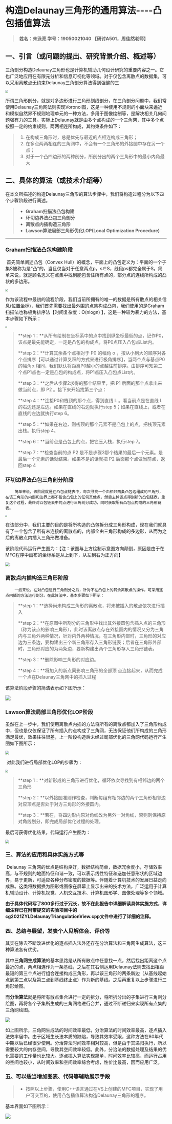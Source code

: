 # 构造Delaunay三角形的通用算法----凸包插值算法

> ​	**姓名：朱泳亮		学号：19050021040		  【研讨A501，周佳然老师】**

## 一、引言（或问题的提出、研究背景介绍、概述等）

​		三角剖分构造Delaunay三角形也是计算机辅助几何设计研究的重要内容之一。它也广泛地应用在有限元分析和信息可视化等领域。对于仅包含离散点的数据集，可以采用离散点无约束Delaunay三角剖分算法得到强健的三

<img src=".pictures/001.jpg" style="zoom:50%;" />

​		所谓三角形剖分，就是对多边形进行三角形划线剖分，在三角剖分问题中，我们常使用Delaunay三角网法则实现Voronoi图，这是一种使用不规则的小面块来逼近和模拟自然界不规则地理单元的一种方法，多用于图像绘制等，是解决相关几何问题强有力的工具。实际上Delaunay就是由多个点构成的一个三角网，其中多个点按照一定的约束规则，两两相连所构成，其约束条件如下：

> 1. 在构成三角形时，总是优先与最近的点相连构成三角形；
> 2. 在多点两两相连的三角网中，不会有一个三角形的外接圆中存在另一个点；
> 3. 对于一个凸四边形的两种剖分，所剖分出的两个三角形中的最小内角最大



## 二、具体的算法（或技术介绍等）

​		在本文所描述的构造Delaunay三角形的算法步骤中，我们将构造过程分为以下四个步骤阶段进行阐述。

> - **Graham扫描法凸包构建**
> - **环切边界法凸包三角剖分**
> - **离散点内插构造三角形**
> - **Lawson算法局部三角形优化LOP(Local Optimization Procedure)**

------

### Graham扫描法凸包构建阶段

​		首先简单阐述凸包（Convex Hull）的概念，平面上的凸包定义为：平面的一个子集S被称为是“凸”的，当且仅当对于任意两点p，s∈S，线段ps都完全属于S。简单来说，就是顾名思义在点集中找到能包含住所有点的，部分点的连线所构成的凸状的多边形。

<img src=".pictures/003.jpg" style="zoom: 50%;" />

​		作为该流程中最初的流程阶段，我们当前所拥有的唯一的数据是所有散点的相关信息(位置坐标)，我们首先需要找出最外围的点集构成凸包，我们使用的是Graham扫描法也称极角排序法【时间复杂度：O(nlogn) 】，这是一种较为暴力的方法，基本步骤如下所示：

<img src=".pictures/004.jpg" style="zoom: 33%;" />

> **step 1：**从所有绘制在坐标系中的点中找到纵坐标最低的点，记作P0，该点是最先能确定，一定是凸包的构成点，将P0点压入凸包点List内。
>
> **step 2：**计算其余各个点相对于 P0 的幅角 α ，按从小到大的顺序对各个点排序【可以通过计算叉积的方式来进行极角排序】，当两个点与基点P0的幅角α 相同，我们默认将距离P0越小的点越往前排序。由排序可知第二个点P1点也一定是凸包的构成点，将P1点压入凸包点List内。
>
> **step 3：**之后从步骤2求得的那个结果里，把 P1 后面的那个点拿出来做当前点，即 P2 。接下来开始找第三个点：
>
> **step 4：**连接P0和栈顶的那个点，得到直线 L 。看当前点是在直线 L 的右边还是左边。如果在直线的右边就执行step 5；如果在直线上，或者在直线的左边就执行step 6。
>
> **step 5：**如果在右边，则栈顶的那个元素不是凸包上的点，把栈顶元素出栈。执行step 4。
>
> **step 6：**当前点是凸包上的点，把它压入栈，执行step 7。
>
> **step 7：**检查当前的点 P2 是不是步骤3那个结果的最后一个元素。是最后一个元素的话就结束。如果不是的话就把 P2 后面那个点做当前点，返回step 4

### 环切边界法凸包三角剖分阶段

 		简单来说，该阶段就是在凸包点链表中，每次寻找一个由相邻两条凸包边组成的三角形，在该三角形的内部和边界上都不包含凸包上的任何其他点，然后去掉该点得到新的凸包链表，重复这个过程，最终对凸包链表中的点进行三角剖分成功，同时获取所有凸包点构成的三角形链表。

<img src=".pictures/005.jpg" style="zoom: 33%;" />

​		在该部分中，我们主要的目的是将所构造的凸包拆分成三角形构成，现在我们就具有了一个包含了所有未连接的离散点的，内部全由三角形构成的多边形，从而为之后的离散点内插入三角形做准备。

​		该阶段代码运行产生图为：【注：该图与上方绘制示意图方向颠倒，原因是由于在MFC程序中画布的坐标系是从上到下，从左到右为正方向】

<img src=".pictures/009.png" style="zoom: 80%;" />

### 离散点内插构造三角形阶段

 		一般来说，在对凸包进行三角剖分之后，针对不在凸包上的其余离散点的操作，可采用逐点内插的方法进行剖分。在此算法中，基本步骤如下所示：

> **step 1：**选择尚未构成三角形的离散点，将未被插入的散点依次进行插入
>
> **step 2：**在原图中所割分的三角形中找出其外接圆包含插入点的三角形（称为该点的影响三角形），此时该离散点存在外接圆内的情况又分为三角内与三角外两种情况，针对内外两种情况，在三角形内部时，三角形的对应边为三条边，要构建出三个新三角形存入三角形链表；后者在三角形外部时，三角形对应的为两条边，要新构建出两个三角形存入三角形链表。
>
> **step 3：**删除影响三角形的对应边。
>
> **step 4：**将加入的新点同影响三角形的全部顶 点连接起来，从而完成一个点在Delaunay三角网中的插入过程

该算法阶段步骤的简洁表示如下图所示：

![](.pictures/002.png)

### Lawson算法局部三角形优化LOP阶段

​		虽然在上一步中，我们使用离散点内插的方法将所有的离散点都加入了三角形构成中，但也是仅仅保证了所有插入的点构成了三角网，无法保证他们所构成的三角形满足最优，效果往往很差，上一阶段构造后未经过局部优化的三角网代码运行产生图如下图所示：

<img src=".pictures/006.png" style="zoom: 67%;" />

​		对此我们进行局部优化LOP的步骤为：

<img src=".pictures/007.jpg" style="zoom:50%;" />

> **step 1：**对新形成的三角形进行优化，循环依次寻找到有相邻边的两个三角形
>
> **step 2：**以外接圆准则作检查，判断每组有相邻边的两个三角形相邻边对应顶点是否处于对方三角形的外接圆内。
>
> **step 3：**若在，将四边形内原对角线改为另外一对角线，否则则保持原对角线划分，即完成局部优化过程的处理。

最后可获得优化结果，代码运行产生图为：

<img src=".pictures/008.png" style="zoom: 67%;" />



### 三、算法的应用和具体实施方式等

​		Delaunay 三角网的优点是结构良好，数据结构简单，数据冗余度小，存储效率高，与不规则的地面特征和谐一致，可以表示线性特征和迭加任意形状的区域边界，易于更新，可适应各种分布密度的数据等。伴随着计算机技术的发展日益走向成熟。这类将数据换为图形或图像在屏幕上显示出来的技术方法，广泛运用于计算机辅助设计、计算机视觉、人机交互技术、计算机图形学、图像处理等多个领域。

​		**由于具体代码写了800多行过于冗长，故不在此报告中详细解读具体实施方式，详细注释已在附带提交的实验项目中的cg2021ZYLDelaunayTriangulationView.cpp文件中进行了详细的注释。**



### 四、总结与展望，发表个人见解体会、评价等

​		其实在除去不断改进优化的逐点插入法外还存在分治算法和三角网生成算法，这三种算法各有优劣。

​		其中**三角网生成算法**的基本思路是从所有散点中任意找一点，然后找出距离这个点最近的点，两点相连作为一条基线，之后在其右侧运用Delaunay法则去找出相距最短的第三个点进行组合连接构成三角形，再以该三角形的两条新边（从基线起始点到第三点以及第三点到基线终止点）作为新的基线。之后再重复以上步骤进行三角形绘图。

​		而**分治算法**就是将所有散点集合进行一定的拆分，将所拆分出的子集进行三角剖分绘图，再将各个子集所生成的三角网格进行合并，通过不断递归来实现所有点集的三角网绘图。

<img src=".pictures/009.png" style="zoom:90%;" />

​		如上图所示，三角网生成法的时间效率最低，分治算法的时间效率最高，逐点插入法效率居中。由于区域生长法本质的缺陷，导致其效率受限，这种方法在80年代中期以后已经很少使用。分治算法时间效率相对较高，但是由于其递归执行，所以需要较大的内存空间，导致其空间效率较低。此外，分治法的数据处理及结果的优化需要的工作量也比较大。逐点插入算法实现简单，时间效率比较高，而运行占用的空间也较小，从时间效率和空间效率综合考虑，性价比最高，因而应用广泛。

### 五、可以适当增加图表、代码等辅助展示手段

> - ​	按照以上步骤，使用C++语言通过在VS上创建的MFC项目，实现了用户可交互的，使用凸包插值算法构造Delaunay三角形的程序。

基本界面如下图所示：

![](.pictures/011.png)
